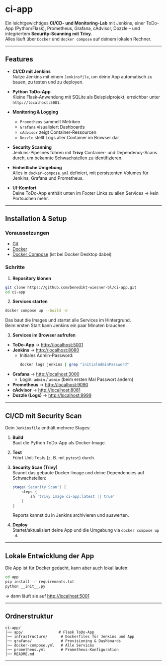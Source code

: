 # ci-app

Ein leichtgewichtiges **CI/CD- und Monitoring-Lab** mit Jenkins, einer ToDo-App (Python/Flask), Prometheus, Grafana, cAdvisor, Dozzle – und integriertem **Security-Scanning mit Trivy**.  
Alles läuft über `Docker` und `docker compose` auf deinem lokalen Rechner.  

---

## Features

- **CI/CD mit Jenkins**  
  Nutze Jenkins mit einem `Jenkinsfile`, um deine App automatisch zu bauen, zu testen und zu deployen.  

- **Python ToDo-App**  
  Kleine Flask-Anwendung mit SQLite als Beispielprojekt, erreichbar unter `http://localhost:5001`.  

- **Monitoring & Logging**  
  - `Prometheus` sammelt Metriken  
  - `Grafana` visualisiert Dashboards  
  - `cAdvisor` zeigt Container-Ressourcen  
  - `Dozzle` stellt Logs aller Container im Browser dar  

- **Security Scanning**  
  Jenkins-Pipelines führen mit **Trivy** Container- und Dependency-Scans durch, um bekannte Schwachstellen zu identifizieren.  

- **Einheitliche Umgebung**  
  Alles in `docker-compose.yml` definiert, mit persistenten Volumes für Jenkins, Grafana und Prometheus.  

- **UI-Komfort**  
  Deine ToDo-App enthält unten im Footer Links zu allen Services → kein Portsuchen mehr.  

---

## Installation & Setup

### Voraussetzungen

- [Git](https://git-scm.com/)  
- [Docker](https://docs.docker.com/get-docker/)  
- [Docker Compose](https://docs.docker.com/compose/) (ist bei Docker Desktop dabei)  

### Schritte

1. **Repository klonen**

```bash
git clone https://github.com/benedikt-wiesner-bl/ci-app.git
cd ci-app
```

2. **Services starten**

```bash
docker compose up --build -d
```

Das baut die Images und startet alle Services im Hintergrund.  
Beim ersten Start kann Jenkins ein paar Minuten brauchen.  

3. **Services im Browser aufrufen**

- **ToDo-App** → [http://localhost:5001](http://localhost:5001)  
- **Jenkins** → [http://localhost:8080](http://localhost:8080)  
  - Initiales Admin-Password:  
    ```bash
    docker logs jenkins | grep "initialAdminPassword"
    ```
- **Grafana** → [http://localhost:3000](http://localhost:3000)  
  - Login: `admin` / `admin` (beim ersten Mal Passwort ändern)  
- **Prometheus** → [http://localhost:9090](http://localhost:9090)  
- **cAdvisor** → [http://localhost:8081](http://localhost:8081)  
- **Dozzle (Logs)** → [http://localhost:9999](http://localhost:9999)  

---

## CI/CD mit Security Scan

Dein `Jenkinsfile` enthält mehrere Stages:  

1. **Build**  
   Baut die Python ToDo-App als Docker-Image.  

2. **Test**  
   Führt Unit-Tests (z. B. mit `pytest`) durch.  

3. **Security Scan (Trivy)**  
   Scannt das gebaute Docker-Image und deine Dependencies auf Schwachstellen:  

   ```groovy
   stage('Security Scan') {
       steps {
           sh 'trivy image ci-app:latest || true'
       }
   }
   ```

   Reports kannst du in Jenkins archivieren und auswerten.  

4. **Deploy**  
   Startet/aktualisiert deine App und die Umgebung via `docker compose up -d`.  

---

## Lokale Entwicklung der App

Die App ist für Docker gedacht, kann aber auch lokal laufen:

```bash
cd app
pip install -r requirements.txt
python __init__.py
```

→ dann läuft sie auf [http://localhost:5001](http://localhost:5001)  

---

## Ordnerstruktur

```
ci-app/
│── app/                # Flask ToDo-App
│── infrastructure/      # Dockerfiles für Jenkins und App
│── grafana/             # Provisioning & Dashboards           
│── docker-compose.yml   # Alle Services
│── prometheus.yml       # Prometheus-Konfiguration
│── README.md
```

---
